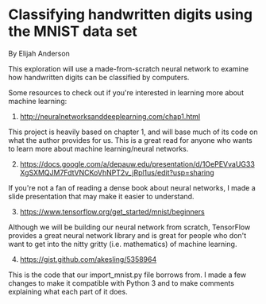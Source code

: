 # Classifying handwritten digits using the MNIST data set

By Elijah Anderson

This exploration will use a made-from-scratch neural network to examine how handwritten digits can be
classified by computers.

Some resources to check out if you're interested in learning more about machine learning:

1) http://neuralnetworksanddeeplearning.com/chap1.html

This project is heavily based on chapter 1, and will base much of its code on what the author provides for us. This
is a great read for anyone who wants to learn more about machine learning/neural networks.

2) https://docs.google.com/a/depauw.edu/presentation/d/1OePEVvaUG33XgSXMQJM7FdtVNCKoVhNPT2v_jRpl1us/edit?usp=sharing

If you're not a fan of reading a dense book about neural networks, I made a slide presentation that may make it easier
to understand.

3) https://www.tensorflow.org/get_started/mnist/beginners

Although we will be building our neural network from scratch, TensorFlow provides a great neural network library
and is great for people who don't want to get into the nitty gritty (i.e. mathematics) of machine learning.

4) https://gist.github.com/akesling/5358964

This is the code that our import_mnist.py file borrows from. I made a few changes to make it compatible with
Python 3 and to make comments explaining what each part of it does.

